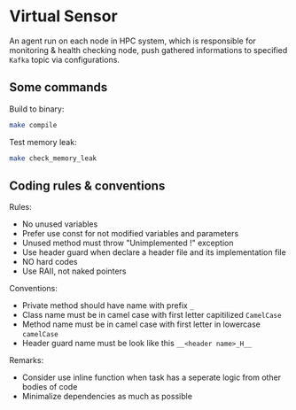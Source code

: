 # Virtual Sensor

An agent run on each node in HPC system, which is responsible for monitoring & health checking node, push gathered informations to specified `Kafka` topic via configurations.

## Some commands

Build to binary:

```bash
make compile
```

Test memory leak:

```bash
make check_memory_leak
```

## Coding rules & conventions

Rules:

- No unused variables
- Prefer use const for not modified variables and parameters
- Unused method must throw "Unimplemented !" exception
- Use header guard when declare a header file and its implementation file
- NO hard codes
- Use RAII, not naked pointers

Conventions:

- Private method should have name with prefix `_`
- Class name must be in camel case with first letter capitilized `CamelCase`
- Method name must be in camel case with first letter in lowercase `camelCase`
- Header guard name must be look like this `__<header name>_H__`

Remarks:

- Consider use inline function when task has a seperate logic from other bodies of code
- Minimalize dependencies as much as possible
